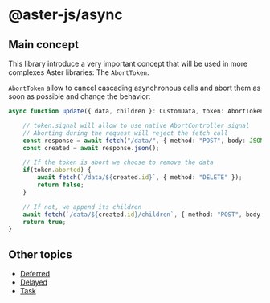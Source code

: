 # @aster-js/async

## Main concept

This library introduce a very important concept that will be used in more complexes Aster libraries: The `AbortToken`.

`AbortToken` allow to cancel cascading asynchronous calls and abort them as soon as possible and change the behavior:

```ts
async function update({ data, children }: CustomData, token: AbortToken): Promise<boolean> {

    // token.signal will allow to use native AbortController signal
    // Aborting during the request will reject the fetch call
    const response = await fetch("/data/", { method: "POST", body: JSON.stringify(data), signal: token.signal });
    const created = await response.json();

    // If the token is abort we choose to remove the data
    if(token.aborted) {
        await fetch(`/data/${created.id}`, { method: "DELETE" });
        return false;
    } 

    // If not, we append its children
    await fetch(`/data/${created.id}/children`, { method: "POST", body: JSON.stringify(children) });
    return true;
}

```

## Other topics

- [Deferred](./doc/deferred.md)
- [Delayed](./doc/delayed.md)
- [Task](./doc/task.md)
